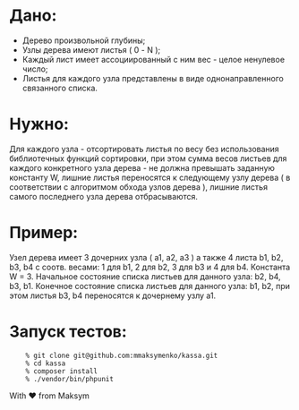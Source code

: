 # Дано:
- Дерево произвольной глубины;
- Узлы дерева имеют листья ( 0 - N );
- Каждый лист имеет ассоциированный с ним вес - целое ненулевое число;
- Листья для каждого узла представлены в виде однонаправленного связанного списка.

# Нужно:
Для каждого узла - отсортировать листья по весу без использования библиотечных функций сортировки, при этом сумма весов листьев для каждого конкретного узла дерева - не должна превышать заданную константу W, лишние листья переносятся к следующему узлу дерева ( в соответствии с алгоритмом обхода узлов дерева ), лишние листья самого последнего узла дерева отбрасываются.

# Пример:
Узел дерева имеет 3 дочерних узла ( a1, a2, a3 ) а также 4 листа b1, b2, b3, b4 с соотв. весами: 1 для b1, 2 для b2, 3 для b3 и 4 для b4. Константа W = 3. Начальное состояние списка листьев для данного узла: b2, b4, b3, b1. Конечное состояние списка листьев для данного узла: b1, b2, при этом листья b3, b4 переносятся к дочернему узлу a1.

# Запуск тестов:
```
    % git clone git@github.com:mmaksymenko/kassa.git
    % cd kassa
    % composer install
    % ./vendor/bin/phpunit
```

With :heart: from Maksym

